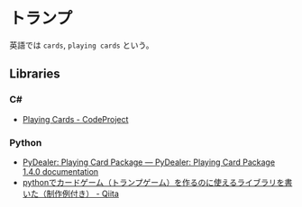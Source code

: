 # トランプ

英語では `cards`, `playing cards` という。

## Libraries

### C#
- [Playing Cards - CodeProject](https://www.codeproject.com/Articles/28958/Playing-Cards)

### Python
- [PyDealer: Playing Card Package — PyDealer: Playing Card Package 1.4.0 documentation](https://pydealer.readthedocs.io/en/latest/)
- [pythonでカードゲーム（トランプゲーム）を作るのに使えるライブラリを書いた（制作例付き） - Qiita](https://qiita.com/Umemiya/items/5caefcf4f6a38ab68be1)
